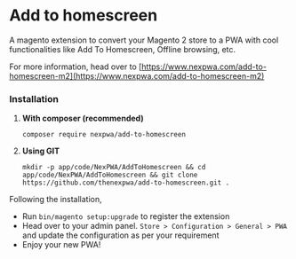 # Add to homescreen

A magento extension to convert your Magento 2 store to a PWA with cool functionalities like Add To Homescreen, Offline browsing, etc.

For more information, head over to [https://www.nexpwa.com/add-to-homescreen-m2](https://www.nexpwa.com/add-to-homescreen-m2)

### Installation

1. __With composer (recommended)__

    `composer require nexpwa/add-to-homescreen`
    
2. __Using GIT__
    
    `mkdir -p app/code/NexPWA/AddToHomescreen && cd app/code/NexPWA/AddToHomescreen && git clone https://github.com/thenexpwa/add-to-homescreen.git .`
    
Following the installation, 

- Run `bin/magento setup:upgrade` to register the extension
- Head over to your admin panel. `Store > Configuration > General > PWA` and update the configuration as per your requirement
- Enjoy your new PWA!